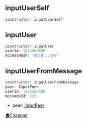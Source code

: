 

## inputUserSelf
```js 
constructor: inputUserSelf
```
## inputUser
```js 
constructor: inputUser
userId: 1234567890
accessHash: "abcd...xyz"
```
## inputUserFromMessage
```js 
constructor: inputUserFromMessage
peer: InputPeer
userId: 1234567890
messageId: 123
```
* peer: [InputPeer](/docs-test/_test/userbot/inputpeer)





[🏠Главная](/docs-test/_test/userbot)
  

